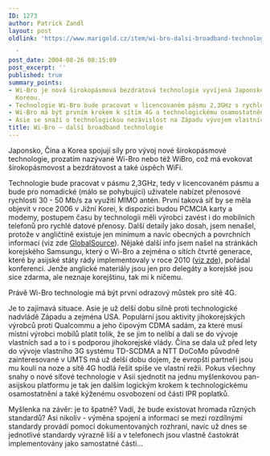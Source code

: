 ```yaml
---
ID: 1273
author: Patrick Zandl
layout: post
oldlink: 'https://www.marigold.cz/item/wi-bro-dalsi-broadband-technologie

  '
post_date: 2004-08-26 08:15:09
post_excerpt: ''
published: true
summary_points:
- Wi-Bro je nová širokopásmová bezdrátová technologie vyvíjená Japonskem, Čínou a
  Koreou.
- Technologie Wi-Bro bude pracovat v licencovaném pásmu 2,3GHz s rychlostí 30-50 Mb/s.
- Wi-Bro má být prvním krokem k sítím 4G a technologickému osamostatnění Asie.
- Asie se snaží o technologickou nezávislost na Západu vývojem vlastních technologií.
title: Wi-Bro – další broadband technologie
---
```


<p>
Japonsko, Čína a Korea spojují síly pro vývoj nové širokopásmové technologie, prozatím nazývané Wi-Bro nebo též WiBro, což má evokovat širokopásmovost a bezdrátovost a také úspěch WiFi. </p>
<p>
Technologie bude pracovat v pásmu 2,3GHz, tedy v licencovaném pásmu a bude pro nomadické (málo se pohybující) uživatele nabízet přenosové rychlosti 30 - 50 Mb/s za využití MIMO antén. První taková síť by se měla objevit v roce 2006 v Jižní Korei, k dispozici budou PCMCIA karty a modemy, postupem času by technologii měli výrobci zavést i do mobilních telefonů pro rychlé datové přenosy. Další detaily jako dosah, jsem nenašel, protože v angličtině existuje jen minimum a navíc obecných a povrchních informací (viz zde <a href="http://www.globalsources.com/am/article_id/9000000053484/page/showarticle?action=GetArticle">GlobalSource</a>). Nějaké další info jsem našel na stránkách korejského Samsungu, který o Wi-Bro a zejména o sítích čtvrté generace, které by asijské státy rády implementovaly v roce 2010 (<a href="http://neasia.nikkeibp.com/wcs/leaf/CID/onair/asabt/news/299929">viz zde</a>), pořádal konferenci. Jenže anglické materiály jsou jen pro delegáty a korejské jsou sice zdarma, ale neznaje korejštinu, tak mi k ničemu. </p>
<p>
Právě Wi-Bro technologie má být první odrazový můstek pro sítě 4G. </p>
<p>
Je to zajímavá situace. Asie je už delší dobu silně proti technologické nadvládě Západu a zejména USA. Populární jsou aktivity jihokorejských výrobců proti Qualcommu a jeho čipovým CDMA sadám, za které musí místní výrobci mobilů platit tolik, že se jim to nelíbí a dali se do vývoje vlastních sad a to i s podporou jihokorejské vlády. Čína se dala už před lety do vývoje vlastního 3G systému TD-SCDMA a NTT DoCoMo původně zainteresované v UMTS má už delší dobu dojem, že evropští partneři jsou mu koulí na noze a sítě 4G hodlá řešit spíše ve vlastní režii. Pokus všechny snahy o nové síťové technologie v Asii sjednotit na jednu myšlenkovou pan-asijskou platformu je tak jen dalším logickým krokem k technologickému osamostatnění a také kýženému osvobození od části IPR poplatků.</p>
<p>
Myšlenka na závěr: je to špatně? Vadí, že bude existovat hromada různých standardů? Asi nikoliv - výměna spojení a informací se mezi rozdílnými standardy provádí pomocí dokumentovaných rozhraní, navíc už dnes se jednotlivé standardy výrazně liší a v telefonech jsou vlastně častokrát implementovány jako samostatné části...</p>